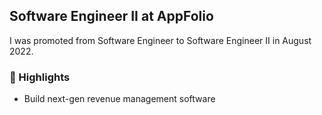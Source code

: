 ## Software Engineer II at AppFolio

I was promoted from Software Engineer to Software Engineer II in August 2022.

### 🌟 Highlights

- Build next-gen revenue management software 
